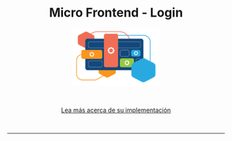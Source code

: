 <h1 align="center" >
    Micro Frontend - Login
</h1>

<p align="center">
    <img alt="Microfrontend" src="./images/mf.png" width="40%"/>

</p>

<br/>

<p align="center">
  <a href="https://github.com/pmNiko/mfe-auth/wiki">Lea más acerca de su implementación</a>
</p>

<br/>

---
